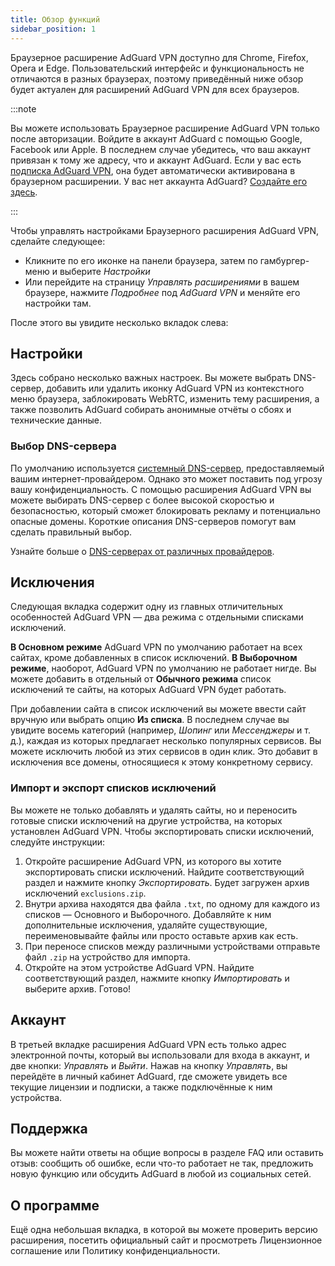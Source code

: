 ```yaml
---
title: Обзор функций
sidebar_position: 1
---
```


Браузерное расширение AdGuard VPN доступно для Chrome, Firefox, Opera и Edge. Пользовательский интерфейс и функциональность не отличаются в разных браузерах, поэтому приведённый ниже обзор будет актуален для расширений AdGuard VPN для всех браузеров.

:::note

Вы можете использовать Браузерное расширение AdGuard VPN только после авторизации. Войдите в аккаунт AdGuard с помощью Google, Facebook или Apple. В последнем случае убедитесь, что ваш аккаунт привязан к тому же адресу, что и аккаунт AdGuard. Если у вас есть [подписка AdGuard VPN](/general/subscription), она будет автоматически активирована в браузерном расширении. У вас нет аккаунта AdGuard? [Создайте его здесь](https://auth.adguard.com/registration.html).

:::

Чтобы управлять настройками Браузерного расширения AdGuard VPN, сделайте следующее:

- Кликните по его иконке на панели браузера, затем по гамбургер-меню и выберите *Настройки*
- Или перейдите на страницу *Управлять расширениями* в вашем браузере, нажмите *Подробнее* под *AdGuard VPN* и меняйте его настройки там.

После этого вы увидите несколько вкладок слева:

## Настройки

Здесь собрано несколько важных настроек. Вы можете выбрать DNS-сервер, добавить или удалить иконку AdGuard VPN из контекстного меню браузера, заблокировать WebRTC, изменить тему расширения, а также позволить AdGuard собирать анонимные отчёты о сбоях и технические данные.

### Выбор DNS-сервера

По умолчанию используется [системный DNS-сервер](https://adguard-dns.io/kb/general/dns-filtering/#what-is-dns), предоставляемый вашим интернет-провайдером. Однако это может поставить под угрозу вашу конфиденциальность. С помощью расширения AdGuard VPN вы можете выбирать DNS-сервер с более высокой скоростью и безопасностью, который сможет блокировать рекламу и потенциально опасные домены. Короткие описания DNS-серверов помогут вам сделать правильный выбор.

Узнайте больше о [DNS-серверах от различных провайдеров](https://adguard-dns.io/kb/general/dns-providers/).

## Исключения

Следующая вкладка содержит одну из главных отличительных особенностей AdGuard VPN — два режима с отдельными списками исключений.

**В Основном режиме** AdGuard VPN по умолчанию работает на всех сайтах, кроме добавленных в список исключений. **В Выборочном режиме**, наоборот, AdGuard VPN по умолчанию не работает нигде. Вы можете добавить в отдельный от **Обычного режима** список исключений те сайты, на которых AdGuard VPN будет работать.

При добавлении сайта в список исключений вы можете ввести сайт вручную или выбрать опцию **Из списка**. В последнем случае вы увидите восемь категорий (например, *Шопинг* или *Мессенджеры* и т. д.), каждая из которых предлагает несколько популярных сервисов. Вы можете исключить любой из этих сервисов в один клик. Это добавит в исключения все домены, относящиеся к этому конкретному сервису.

### Импорт и экспорт списков исключений

Вы можете не только добавлять и удалять сайты, но и переносить готовые списки исключений на другие устройства, на которых установлен AdGuard VPN. Чтобы экспортировать списки исключений, следуйте инструкции:

1. Откройте расширение AdGuard VPN, из которого вы хотите экспортировать списки исключений. Найдите соответствующий раздел и нажмите кнопку *Экспортировать*. Будет загружен архив исключений `exclusions.zip`.
1. Внутри архива находятся два файла `.txt`, по одному для каждого из списков — Основного и Выборочного. Добавляйте к ним дополнительные исключения, удаляйте существующие, переименовывайте файлы или просто оставьте архив как есть.
1. При переносе списков между различными устройствами отправьте файл `.zip` на устройство для импорта.
1. Откройте на этом устройстве AdGuard VPN. Найдите соответствующий раздел, нажмите кнопку *Импортировать* и выберите архив. Готово!

## Аккаунт

В третьей вкладке расширения AdGuard VPN есть только адрес электронной почты, который вы использовали для входа в аккаунт, и две кнопки: *Управлять* и *Выйти*. Нажав на кнопку *Управлять*, вы перейдёте в личный кабинет AdGuard, где сможете увидеть все текущие лицензии и подписки, а также подключённые к ним устройства.

## Поддержка

Вы можете найти ответы на общие вопросы в разделе FAQ или оставить отзыв: сообщить об ошибке, если что-то работает не так, предложить новую функцию или обсудить AdGuard в любой из социальных сетей.

## О программе

Ещё одна небольшая вкладка, в которой вы можете проверить версию расширения, посетить официальный сайт и просмотреть Лицензионное соглашение или Политику конфиденциальности.

